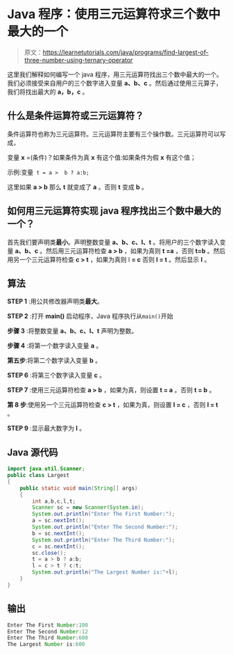 # Java 程序：使用三元运算符求三个数中最大的一个

> 原文：<https://learnetutorials.com/java/programs/find-largest-of-three-number-using-ternary-operator>

这里我们解释如何编写一个 java 程序，用三元运算符找出三个数中最大的一个。我们必须接受来自用户的三个数字进入变量 **a、b、c** 。然后通过使用三元算子，我们将找出最大的 **a，b，c** 。

## 什么是条件运算符或三元运算符？

条件运算符也称为三元运算符。三元运算符主要有三个操作数。三元运算符可以写成，

变量 **x** =(条件)？如果条件为真 **x** 有这个值:如果条件为假 **x** 有这个值；

示例:变量` t = a >  b ? a:b;`

这里如果 **a > b** 那么 **t** 就变成了 **a** 。否则 **t** 变成 **b** 。

## 如何用三元运算符实现 java 程序找出三个数中最大的一个？

首先我们要声明类**最小**。声明整数变量 **a、b、c、l、t** 。将用户的三个数字读入变量 **a、b、c** 。然后用三元运算符检查 **a > b** ，如果为真则 **t =a** ，否则 **t=b** 。然后用另一个三元运算符检查 **c > t** ，如果为真则 l **= c** 否则 **l = t** 。然后显示 **l** 。

## 算法

**STEP 1** :用公共修改器声明类**最大**。

**STEP 2** :打开 **main()** 启动程序，Java 程序执行从`main()`开始

**步骤 3** :将整数变量 **a、b、c、l、t** 声明为整数。

**步骤 4** :将第一个数字读入变量 **a** 。

**第五步**:将第二个数字读入变量 **b** 。

**STEP 6** :将第三个数字读入变量 **c** 。

**STEP 7** :使用三元运算符检查 **a > b** ，如果为真，则设置 **t = a** 。否则 **t = b** 。

**第 8 步**:使用另一个三元运算符检查 **c > t** ，如果为真，则设置 **l = c** ，否则 **l = t** 。

**STEP 9** :显示最大数字为 **l** 。

## Java 源代码

```java
import java.util.Scanner;
public class Largest 
{
    public static void main(String[] args) 
    {
        int a,b,c,l,t;
        Scanner sc = new Scanner(System.in);
        System.out.println("Enter The First Number:");
        a = sc.nextInt();
        System.out.println("Enter The Second Number:");
        b = sc.nextInt();
        System.out.println("Enter The Third Number:");
        c = sc.nextInt();
        sc.close();
        t = a > b ? a:b;
        l = c > t ? c:t;
        System.out.println("The Largest Number is:"+l);
    }
}

```

## 输出

```java
Enter The First Number:100
Enter The Second Number:12
Enter The Third Number:600
The Largest Number is:600
```
